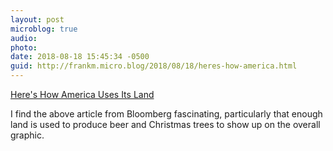 ```yaml
---
layout: post
microblog: true
audio: 
photo: 
date: 2018-08-18 15:45:34 -0500
guid: http://frankm.micro.blog/2018/08/18/heres-how-america.html
---
```

[Here's How America Uses Its Land](https://www.bloomberg.com/graphics/2018-us-land-use/)

I find the above article from Bloomberg fascinating, particularly that enough land is used to produce beer and Christmas trees to show up on the overall graphic. 
